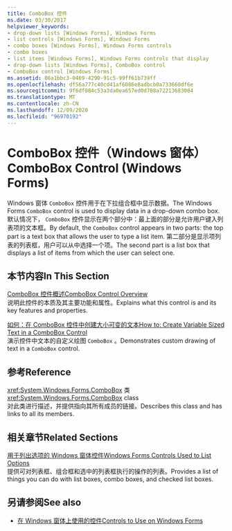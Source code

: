 ```yaml
---
title: ComboBox 控件
ms.date: 03/30/2017
helpviewer_keywords:
- drop-down lists [Windows Forms], Windows Forms
- list controls [Windows Forms], Windows Forms
- combo boxes [Windows Forms], Windows Forms controls
- combo boxes
- list items [Windows Forms], Windows Forms controls that display
- drop-down lists [Windows Forms], ComboBox control
- ComboBox control [Windows Forms]
ms.assetid: 86a1bbc3-0469-4290-91c5-99ff61b739ff
ms.openlocfilehash: df56a777c40cd41af6086e8adbcb0a733660df6e
ms.sourcegitcommit: 9f6df084c53a3da0ea657ed0d708a72213683084
ms.translationtype: MT
ms.contentlocale: zh-CN
ms.lasthandoff: 12/09/2020
ms.locfileid: "96970192"
---
```

# <a name="combobox-control-windows-forms"></a><span data-ttu-id="222ca-102">ComboBox 控件（Windows 窗体）</span><span class="sxs-lookup"><span data-stu-id="222ca-102">ComboBox Control (Windows Forms)</span></span>
<span data-ttu-id="222ca-103">Windows 窗体 `ComboBox` 控件用于在下拉组合框中显示数据。</span><span class="sxs-lookup"><span data-stu-id="222ca-103">The Windows Forms `ComboBox` control is used to display data in a drop-down combo box.</span></span> <span data-ttu-id="222ca-104">默认情况下， `ComboBox` 控件显示在两个部分中：最上面的部分是允许用户键入列表项的文本框。</span><span class="sxs-lookup"><span data-stu-id="222ca-104">By default, the `ComboBox` control appears in two parts: the top part is a text box that allows the user to type a list item.</span></span> <span data-ttu-id="222ca-105">第二部分是显示项列表的列表框，用户可以从中选择一个项。</span><span class="sxs-lookup"><span data-stu-id="222ca-105">The second part is a list box that displays a list of items from which the user can select one.</span></span>  
  
## <a name="in-this-section"></a><span data-ttu-id="222ca-106">本节内容</span><span class="sxs-lookup"><span data-stu-id="222ca-106">In This Section</span></span>  
 [<span data-ttu-id="222ca-107">ComboBox 控件概述</span><span class="sxs-lookup"><span data-stu-id="222ca-107">ComboBox Control Overview</span></span>](combobox-control-overview-windows-forms.md)  
 <span data-ttu-id="222ca-108">说明此控件的本质及其主要功能和属性。</span><span class="sxs-lookup"><span data-stu-id="222ca-108">Explains what this control is and its key features and properties.</span></span>  
  
 [<span data-ttu-id="222ca-109">如何：在 ComboBox 控件中创建大小可变的文本</span><span class="sxs-lookup"><span data-stu-id="222ca-109">How to: Create Variable Sized Text in a ComboBox Control</span></span>](how-to-create-variable-sized-text-in-a-combobox-control.md)  
 <span data-ttu-id="222ca-110">演示控件中文本的自定义绘图 `ComboBox` 。</span><span class="sxs-lookup"><span data-stu-id="222ca-110">Demonstrates custom drawing of text in a `ComboBox` control.</span></span>  
  
## <a name="reference"></a><span data-ttu-id="222ca-111">参考</span><span class="sxs-lookup"><span data-stu-id="222ca-111">Reference</span></span>  
 <span data-ttu-id="222ca-112"><xref:System.Windows.Forms.ComboBox> 类</span><span class="sxs-lookup"><span data-stu-id="222ca-112"><xref:System.Windows.Forms.ComboBox> class</span></span>  
 <span data-ttu-id="222ca-113">对此类进行描述，并提供指向其所有成员的链接。</span><span class="sxs-lookup"><span data-stu-id="222ca-113">Describes this class and has links to all its members.</span></span>  
  
## <a name="related-sections"></a><span data-ttu-id="222ca-114">相关章节</span><span class="sxs-lookup"><span data-stu-id="222ca-114">Related Sections</span></span>  
 [<span data-ttu-id="222ca-115">用于列出选项的 Windows 窗体控件</span><span class="sxs-lookup"><span data-stu-id="222ca-115">Windows Forms Controls Used to List Options</span></span>](windows-forms-controls-used-to-list-options.md)  
 <span data-ttu-id="222ca-116">提供可对列表框、组合框和选中的列表框执行的操作的列表。</span><span class="sxs-lookup"><span data-stu-id="222ca-116">Provides a list of things you can do with list boxes, combo boxes, and checked list boxes.</span></span>  
  
## <a name="see-also"></a><span data-ttu-id="222ca-117">另请参阅</span><span class="sxs-lookup"><span data-stu-id="222ca-117">See also</span></span>

- [<span data-ttu-id="222ca-118">在 Windows 窗体上使用的控件</span><span class="sxs-lookup"><span data-stu-id="222ca-118">Controls to Use on Windows Forms</span></span>](controls-to-use-on-windows-forms.md)
